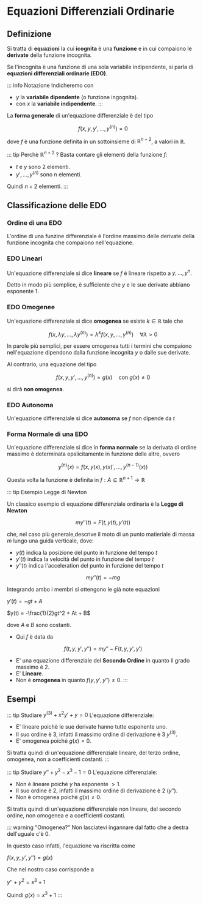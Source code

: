 # Equazioni Differenziali Ordinarie

## Definizione

Si tratta di **equazioni** la cui **icognita** è una **funzione** e in cui compaiono le **derivate** della funzione incognita.

Se l'incognita è una funzione di una sola variabile indipendente, si parla di **equazioni differenziali ordinarie (EDO)**.

::: info Notazione
Indicheremo con 
- $y$ la **variabile dipendente** (o funzione ingognita).
- con $x$ la **variabile indipendente**.
:::

La **forma generale** di un'equazione differenziale è del tipo

$$
f(x, y, y', ... , y^{(n)}) = 0
$$

dove $f$ è una funzione definita in un sottoinsieme di $\mathbb{R}^{n+2}$, a valori in $\mathbb{R}$.

::: tip Perchè $\mathbb{R}^{n+2}$ ?
Basta contare gli elementi della funzione $f$:

- $t$ e $y$ sono 2 elementi.
- $y', ... , y^{(n)}$ sono n elementi.

Quindi $n+2$ elementi.
:::

## Classificazione delle EDO

### Ordine di una EDO

L'ordine di una funzine differenziale è l'ordine massimo delle derivate della funzione incognita che compaiono nell'equazione.

### EDO Lineari

Un'equazione differenziale si dice **lineare** se $f$ è lineare rispetto a $y, ... , y^n$.

Detto in modo più semplice, è sufficiente che $y$ e le sue derivate abbiano esponente 1.

### EDO Omogenee

Un'equazione differenziale si dice **omogenea** se esiste $k \in \mathbb{R}$ tale che

$$
f(x, \lambda y, ..., \lambda y^{(n)}) = \lambda^k f(x, y, ... , y^{(n)}) \quad \forall \lambda > 0
$$

In parole più semplici, per essere omogenea tutti i termini che compaiono nell'equazione dipendono dalla funzione incognita $y$ o dalle sue derivate.

Al contrario, una equazione del tipo

$$
f(x, y, y', ..., y^{(n)}) = g(x) \quad \text{con } g(x) \neq 0
$$

si dirà **non omogenea**.


### EDO Autonoma

Un'equazione differenziale si dice **autonoma** se $f$ non dipende da $t$

### Forma Normale di una EDO

Un'equazione differenziale si dice in **forma normale** se la derivata di ordine massimo è determinata epslicitamente in funzione delle altre, ovvero

$$
y^{(n)}(x) = f(x,y(x),y(x)',...,y^{(n-1)}(x))
$$

Questa volta la funzione è definita in $f: A \subseteq \mathbb{R}^{n+1} \to \mathbb{R}$ 

::: tip Esempio Legge di Newton

Un classico esempio di equazione differenziale ordinaria è la **Legge di Newton**

$$
my''(t) = F(t, y(t), y'(t))
$$

che, nel caso più generale,descrive il moto di un punto matieriale di massa $m$ lungo una guida verticale, dove:

- $y(t)$ indica la posizione del punto in funzione del tempo $t$
- $y'(t)$ indica la velocità del punto in funzione del tempo $t$
- $y''(t)$ indica l'acceleration del punto in funzione del tempo $t$

$$
my''(t) = -mg
$$

Integrando ambo i membri si ottengono le già note equazioni

$y'(t) = -gt + A$

$y(t) = -\frac{1}{2}gt^2 + At + B$

dove $A$ e $B$ sono costanti.

- Qui $f$ è data da

$$
f(t, y, y', y'') = my'' - F(t, y, y', y') 
$$

- E' una equazione differenziale del **Secondo Ordine** in quanto il grado massimo è 2.
- E' **Lineare**.
- Non è **omogenea** in quanto $f(y, y', y'') \not = 0$.
:::

## Esempi

::: tip Studiare $y^{(3)} + x^2y' + y = 0$
L'equazione differenziale:

- E' lineare poichè le sue derivate hanno tutte esponente uno.
- Il suo ordine è 3, infatti il massimo ordine di derivazione è 3 $y^{(3)}$.
- E' omogenea poichè $g(x) = 0$.

Si tratta quindi di un'equazione differenziale lineare, del terzo ordine, omogenea, non a coefficienti costanti.
:::

::: tip Studiare $y'' + y^2 - x^3 -1 = 0$
L'equazione differenziale:

- Non è lineare poichè $y$ ha esponente $> 1$.
- Il suo ordine è 2, infatti il massimo ordine di derivazione è 2 ($y''$).
- Non è omogenea poichè $g(x) \neq 0$.

Si tratta quindi di un'equazione differenziale non lineare, del secondo ordine, non omogenea e a coefficienti costanti.

::: warning "Omogenea?"
Non lasciatevi ingannare dal fatto che a destra dell'uguale c'è $0$.

In questo caso infatti, l'equazione va riscritta come

$f(x, y, y', y'') = g(x)$

Che nel nostro caso corrisponde a

$y'' + y^2 = x^3 + 1$

Quindi $g(x) = x^3 + 1$
:::



